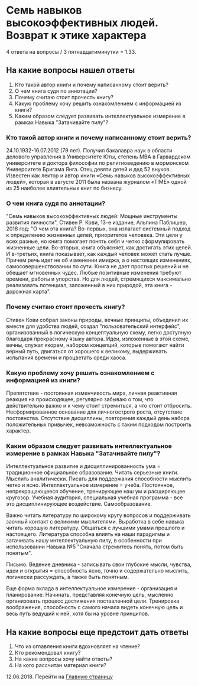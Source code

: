 # Семь навыков высокоэффективных людей. Возврат к этике характера

4 ответа на вопросы / 3 пятнадцатиминутки = 1.33.

## На какие вопросы нашел ответы

1. Кто такой автор книги и почему написанному стоит верить?
2. О чем книга судя по аннотации?
3. Почему считаю стоит прочесть книгу?
4. Какую проблему хочу решить ознакомлением с информацией из книги?
5. Каким образом следует развивать интеллектуальное измерение в рамках Навыка "Затачивайте пилу"?

### Кто такой автор книги и почему написанному стоит верить?

24.10.1932-16.07.2012 (79 лет). Получил бакалавра наук в области делового управления в Университете Юты, степень МВА в Гарвардском университете и доктора философии по религиоведению в мормонском Университете Бригама Янга. Отец девяти детей и дед 52 внуков. Известен как лектор и автор книги «Семь навыков высокоэффективных людей», которая в августе 2011 была названа журналом «TIME» одной из 25 наиболее влиятельных книг по бизнесу.

### О чем книга судя по аннотации?

"Семь навыков высокоэффективных людей: Мощные инструменты развития личности", Стивен Р. Кови, 13-е издание, Альпина Паблишер, 2018 год: "О чем эта книга? Во-первых, она излагает системный подход к определению жизненных целей, приоритетов человека. Эти цели у всех разные, но книга помогает понять себя и четко сформулировать жизненные цели. Во-вторых, книга объясняет, как достигать этих целей. И в-третьих, книга показывает, как каждый человек может стать лучше. Причем речь идет не об изменении имиджа, а о настоящих изменениях, самосовершенствовании по сути. Книга не дает простых решений и не обещает мгновенных чудес. Любые позитивные изменения требуют времени, работы и упорства. Но для людей, стремящихся максимально реализовать потенциал, заложенный в них природой, эта книга - дорожная карта".

### Почему считаю стоит прочесть книгу?

Стивен Кови собрал законы природы, вечные принципы, объединил их вместе для удобства людей, создал "пользовательский интерфейс", организованный в логическую концептуальную схему, легко доступную благодаря прекрасному языку автора. Идеи, изложенные в этой схеме, вечны, служат якорем, набором концепций, которые помогают найти верный путь, двигаться от хорошего к великому, выдерживать испытания времени и процветать среди хаоса.

### Какую проблему хочу решить ознакомлением с информацией из книги?

Препятствие - постоянная изменчивость мира, личная реактивная реакция на происходящее, регулярно забываю о том, что действительно важно и к чему стоит стремиться, а что стоит отбросить. Несформированное основание для личногострого роста, отсутствие постоянства. Отсутствие дисциплины, повторения каждый день набора положительных привычек, невозможность с таким подходом построить характер.

### Каким образом следует развивать интеллектуальное измерение в рамках Навыка "Затачивайте пилу"?

Интеллектуальное развитие и дисциплинированность ума = традиционное официальное образование. Читать серьезные книги. Мыслить аналитически. Писать для поддержания способности мыслить четко и ясно. Интеллектуальное измерение = учеба. Постоянное, непрекращающееся обучение, тренирующее наш ум и расщиряющее кругозор. Учебная аудитория, специальная учебная программа - все это дисциплинирующее воздействие. Самообразование.

Важно читать литературу по широкому кругу вопросов и поддерживать заочный контакт с великими мыслителями. Выработка в себе навыка читать хорошую литературу. Общаться с лучшими умами прошлого и настоящего. Литература способна влиять на наши парадигмы и затачивать нашу интеллектуальную пилу, в особенности при использовании Навыка №5 "Сначала стремитесь понять, потом быть понятым".

Письмо. Ведение дневника - записывать свои глубокие мысли, чувства, идеи и открытия = способность ясно, точно и содержательно мыслить, логически рассуждать, а также быть понятным.

Еще форма вклада в интеллектуальное измерение - организация и планирование. Начинать, представляя конечную цель, мысленно организовать процесс достижения поставленной цели. Тренировка воображения, способность с самого начала видеть конечную цель и весь путь ведущий к ней, хотя бы на уровне принципов.

## На какие вопросы еще предстоит дать ответы

1. Что из оглавления книги вдохновляет на чтение?
2. Кто рекомендовал книгу?
3. На какие вопросы хочу найти ответы?
4. На кого рассчитан материал книги?

12.06.2018. Перейти на [Главную страницу](./)